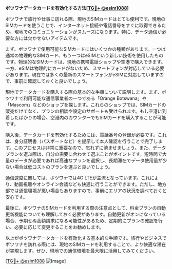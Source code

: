 **ボツワナデータカードを有効化する方法[[TG💪+ @esim1088](https://t.me/s/esim1088)]**

ボツワナで旅行や仕事に訪れる際、現地のSIMカードはとても便利です。現地のSIMカードを使うことで、インターネット接続や電話番号をすぐに取得できるため、現地でのコミュニケーションがスムーズになります。特に、データ通信が必要な方には欠かせないアイテムです。

まず、ボツワナで使用可能なSIMカードにはいくつかの種類があります。一つは通常の物理的なSIMカード、もう一つはeSIMという新しい技術を使用したものです。物理的なSIMカードは、現地の携帯電話ショップや空港で購入できます。一方、eSIMは物理的にカードがないため、スマートフォンが対応している必要があります。現在では多くの最新のスマートフォンがeSIMに対応していますので、事前に確認しておくと良いでしょう。

現地でデータカードを購入する際の基本的な手順について説明します。まず、ボツワナで利用可能な通信事業者の一つである「Orange Botswana」や「Mascom」などのショップを探します。これらのショップでは、SIMカードの販売だけでなく、プランの相談や設定のサポートも受けられます。もし空港に到着したばかりの場合、空港内のカウンターでもSIMカードを購入することが可能です。

購入後、データカードを有効化するためには、電話番号の登録が必要です。これは、身分証明書（パスポートなど）を提示して本人確認を行うことで完了します。このプロセスは非常に重要なので、忘れずに済ませましょう。また、データプランを選ぶ際は、自分の需要に合わせて選ぶことがポイントです。短時間で大量のデータが必要であれば高速なプランを選択し、長期滞在でデータ使用量が少ない場合は低コストのプランを選ぶと良いでしょう。

通信速度に関しては、ボツワナでは4G LTEが主流となっています。これにより、動画視聴やオンライン会議なども快適に行うことができます。ただし、地方部では通信環境が悪い場合もありますので、事前にエリアの状況を調べておくと安心です。

最後に、ボツワナのSIMカードを利用する際の注意点として、料金プランの自動更新機能についても理解しておく必要があります。自動更新がオンになっている場合、予期せぬ高額請求になる可能性があるため、定期的にプランの確認を行い、必要に応じて変更することをお勧めします。

以上がボツワナデータカードを有効化する基本的な手順です。旅行やビジネスでボツワナを訪れる際には、現地のSIMカードを利用することで、より快適な滞在が実現します。ぜひ、現地での通信環境を最大限に活用してみてください。

[[TG💪+ @esim1088](https://t.me/s/esim1088) ![Image](https://i.postimg.cc/Y0z9fWf4/image.png)]